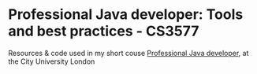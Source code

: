 # Professional Java developer: Tools and best practices  - CS3577

Resources &amp; code used in my short couse [Professional Java developer](http://www.city.ac.uk/courses/short-courses/professional-java-developer-tools-and-best-practices#course-detail=0), at the City University London

